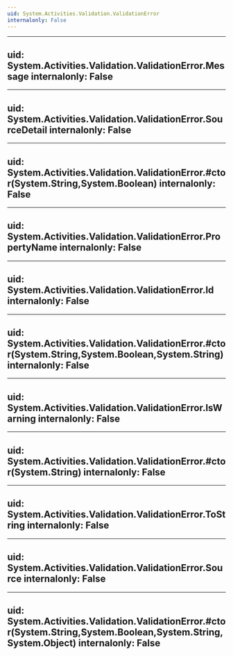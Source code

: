 ```yaml
---
uid: System.Activities.Validation.ValidationError
internalonly: False
---
```


---
uid: System.Activities.Validation.ValidationError.Message
internalonly: False
---

---
uid: System.Activities.Validation.ValidationError.SourceDetail
internalonly: False
---

---
uid: System.Activities.Validation.ValidationError.#ctor(System.String,System.Boolean)
internalonly: False
---

---
uid: System.Activities.Validation.ValidationError.PropertyName
internalonly: False
---

---
uid: System.Activities.Validation.ValidationError.Id
internalonly: False
---

---
uid: System.Activities.Validation.ValidationError.#ctor(System.String,System.Boolean,System.String)
internalonly: False
---

---
uid: System.Activities.Validation.ValidationError.IsWarning
internalonly: False
---

---
uid: System.Activities.Validation.ValidationError.#ctor(System.String)
internalonly: False
---

---
uid: System.Activities.Validation.ValidationError.ToString
internalonly: False
---

---
uid: System.Activities.Validation.ValidationError.Source
internalonly: False
---

---
uid: System.Activities.Validation.ValidationError.#ctor(System.String,System.Boolean,System.String,System.Object)
internalonly: False
---
